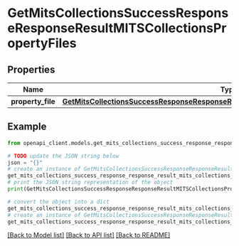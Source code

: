# GetMitsCollectionsSuccessResponseResponseResultMITSCollectionsPropertyFiles


## Properties

Name | Type | Description | Notes
------------ | ------------- | ------------- | -------------
**property_file** | [**GetMitsCollectionsSuccessResponseResponseResultMITSCollectionsPropertyFilesPropertyFile**](GetMitsCollectionsSuccessResponseResponseResultMITSCollectionsPropertyFilesPropertyFile.md) |  | 

## Example

```python
from openapi_client.models.get_mits_collections_success_response_response_result_mits_collections_property_files import GetMitsCollectionsSuccessResponseResponseResultMITSCollectionsPropertyFiles

# TODO update the JSON string below
json = "{}"
# create an instance of GetMitsCollectionsSuccessResponseResponseResultMITSCollectionsPropertyFiles from a JSON string
get_mits_collections_success_response_response_result_mits_collections_property_files_instance = GetMitsCollectionsSuccessResponseResponseResultMITSCollectionsPropertyFiles.from_json(json)
# print the JSON string representation of the object
print(GetMitsCollectionsSuccessResponseResponseResultMITSCollectionsPropertyFiles.to_json())

# convert the object into a dict
get_mits_collections_success_response_response_result_mits_collections_property_files_dict = get_mits_collections_success_response_response_result_mits_collections_property_files_instance.to_dict()
# create an instance of GetMitsCollectionsSuccessResponseResponseResultMITSCollectionsPropertyFiles from a dict
get_mits_collections_success_response_response_result_mits_collections_property_files_from_dict = GetMitsCollectionsSuccessResponseResponseResultMITSCollectionsPropertyFiles.from_dict(get_mits_collections_success_response_response_result_mits_collections_property_files_dict)
```
[[Back to Model list]](../README.md#documentation-for-models) [[Back to API list]](../README.md#documentation-for-api-endpoints) [[Back to README]](../README.md)


